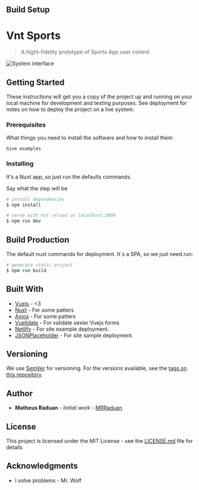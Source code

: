## Build Setup

# Vnt Sports

> A hight-fidelity prototype of Sports App user control

![System interface](https://s3.amazonaws.com/www-inside-design/uploads/2018/05/lofi-hifi-proto-sq.jpg)

## Getting Started

These instructions will get you a copy of the project up and running on your local machine for development and testing purposes. See deployment for notes on how to deploy the project on a live system.

### Prerequisites

What things you need to install the software and how to install them

```
Give examples
```

### Installing

It's a Nuxt app, so just run the defaults commands.

Say what the step will be

```bash
# install dependencies
$ npm install

# serve with hot reload at localhost:3000
$ npm run dev

```

## Build Production

The default nuxt commands for deployment.
It`s a SPA, so we just need run:

```bash
# generate static project
$ npm run build
```

## Built With

- [Vuejs](https://vuejs.org/) - <3
- [Nuxt](https://nuxtjs.org/) - For some patters
- [Axios](https://github.com/axios/axios) - For some patters
- [Vuelidate](https://github.com/vuelidate/vuelidate) - For validate sexier Vuejs forms
- [Netlify](https://www.netlify.com/) - For site example deployment.
- [JSONPlaceholder](https://jsonplaceholder.typicode.com/) - For site sample deployment.

## Versioning

We use [SemVer](http://semver.org/) for versioning. For the versions available, see the [tags on this repository](https://github.com/your/project/tags).

## Author

- **Matheus Raduan** - _Initial work_ - [MRRaduan](https://github.com/MRRaduan)

## License

This project is licensed under the MIT License - see the [LICENSE.md](LICENSE.md) file for details

## Acknowledgments

- I solve problems - Mr. Wolf
